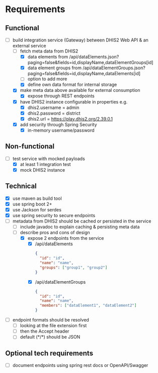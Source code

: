 # Requirements

## Functional
- [ ] build integration service (Gateway) between DHIS2 Web API & an external service
    - [ ] fetch meta data from DHIS2
        - [x] data elements from /api/dataElements.json?paging=false&fields=id,displayName,dataElementGroups[id]
        - [x] data element groups from /api/dataElementGroups.json?paging=false&fields=id,displayName,dataElements[id]
        - [ ] option to add more
        - [x] define own data format for internal storage
    - [x] make meta data above available for external consumption
        - [x] expose through REST endpoints
    - [x] have DHIS2 instance configurable in properties e.g.
        - [x] dhis2.username = admin
        - [x] dhis2.password = district
        - [x] dhis2.url = https://play.dhis2.org/2.39.0.1
    - [x] add security through Spring Security
        - [x] in-memory username/password

## Non-functional
- [ ] test service with mocked payloads
    - [x] at least 1 integration test
    - [x] mock DHIS2 instance

## Technical
- [x] use maven as build tool
- [x] use spring boot 2+
- [x] use Jackson for serdes
- [x] use spring security to secure endpoints
- [ ] metadata from DHIS2 should be cached or persisted in the service
  - [ ] include javadoc to explain caching & persisting meta data
  - [ ] describe pros and cons of design
    - [x] expose 2 endpoints from the service
      - [x] /api/dataElements
        ```json
        {
          "id": "id",
          "name": "name",
          "groups": ["group1", "group2"]
        }
        ```
      - [x] /api/dataElementGroups
        ```json
        {
          "id": "id",
          "name": "name",
          "members": ["dataElement1", "dataElement2"]
        }
        ```
- [ ] endpoint formats should be resolved
    - [ ] looking at the file extension first
    - [ ] then the Accept header
    - [ ] default (\*/\*) should be JSON

## Optional tech requirements
- [ ] document endpoints using spring rest docs or OpenAPI/Swagger
